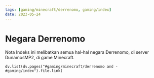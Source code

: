 ```yaml
---
tags: [gaming/minecraft/derrenomo, gaming/index]
date: 2023-05-24
---
```

# Negara Derrenomo
Nota Indeks ini melibatkan semua hal-hal negara Derrenomo, di server DunamosMP2, di game Minecraft.
```dataviewjs
dv.list(dv.pages("#gaming/minecraft/derrenomo and -#gaming/index").file.link)
```